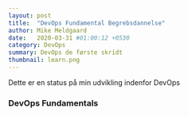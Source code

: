 ```yaml
---
layout: post
title:  "DevOps Fundamental Begrebsdannelse"
author: Mike Meldgaard
date:   2020-03-31 #01:00:12 +0530
category: DevOps
summary: DevOps de første skridt
thumbnail: learn.png
---
```

Dette er en status på min udvikling indenfor DevOps

<h3>DevOps Fundamentals</h3>

